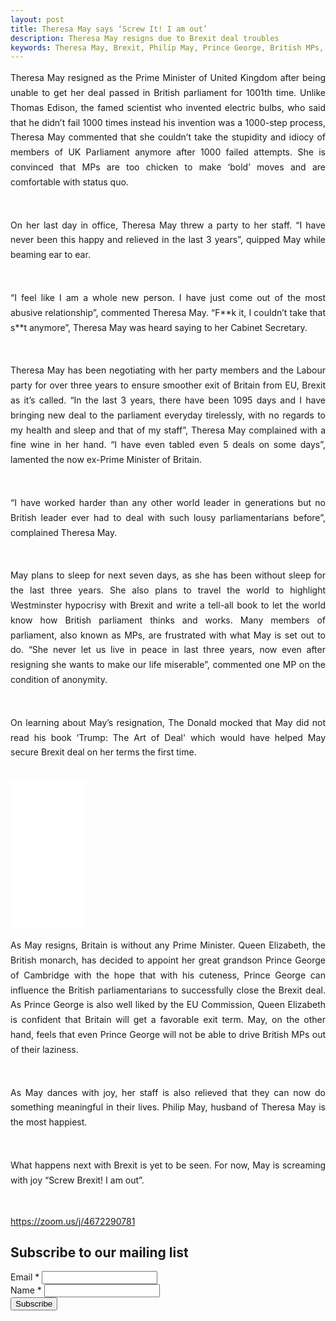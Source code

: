 ```yaml
---
layout: post
title: Theresa May says ‘Screw It! I am out’ 
description: Theresa May resigns due to Brexit deal troubles 
keywords: Theresa May, Brexit, Philip May, Prince George, British MPs, Britain Parliament, Brexit deal
---
```

<p style="text-align: justify;line-height: 1.7">
Theresa May resigned as the Prime Minister of United Kingdom after being unable to get her deal passed in British parliament for 1001th time. Unlike Thomas Edison, the famed scientist who invented electric bulbs, who said that he didn’t fail 1000 times instead his invention was a 1000-step process, Theresa May commented that she couldn’t take the stupidity and idiocy of members of UK Parliament anymore after 1000 failed attempts. She is convinced that MPs are too chicken to make ‘bold’ moves and are comfortable with status quo.  </p> <br />

<p style="text-align: justify;line-height: 1.7">
On her last day in office, Theresa May threw a party to her staff. “I have never been this happy and relieved in the last 3 years”, quipped May while beaming ear to ear. </p> <br />

<p style="text-align: justify;line-height: 1.7">
“I feel like I am a whole new person. I have just come out of the most abusive relationship”, commented Theresa May. “F**k it, I couldn’t take that s**t anymore”, Theresa May was heard saying to her Cabinet Secretary. </p> <br />

<p style="text-align: justify;line-height: 1.7">
Theresa May has been negotiating with her party members and the Labour party for over three years to ensure smoother exit of Britain from EU, Brexit as it’s called. “In the last 3 years, there have been 1095 days and I have bringing new deal to the parliament everyday tirelessly, with no regards to my health and sleep and that of my staff”, Theresa May complained with a fine wine in her hand. “I have even tabled even 5 deals on some days”, lamented the now ex-Prime Minister of Britain. </p> <br />

<p style="text-align: justify;line-height: 1.7">
“I have worked harder than any other world leader in generations but no British leader ever had to deal with such lousy parliamentarians before”, complained Theresa May. </p> <br />

<p style="text-align: justify;line-height: 1.7">
May plans to sleep for next seven days, as she has been without sleep for the last three years. She also plans to travel the world to highlight Westminster hypocrisy with Brexit and write a tell-all book to let the world know how British parliament thinks and works. Many members of parliament, also known as MPs, are frustrated with what May is set out to do. “She never let us live in peace in last three years, now even after resigning she wants to make our life miserable”, commented one MP on the condition of anonymity. </p> <br />

<p style="text-align: justify;line-height: 1.7">
On learning about May’s resignation, The Donald mocked that May did not read his book ‘Trump: The Art of Deal' which would have helped May secure Brexit deal on her terms the first time. </p> <br />

<iframe style="width:120px;height:240px;" marginwidth="0" marginheight="0" scrolling="no" frameborder="0" src="//rcm-na.amazon-adsystem.com/e/cm?ref=tf_til&t=flsterwebsi0b-20&m=amazon&o=15&p=8&l=as1&IS2=1&asins=0399594493&linkId=f330b4257e4373900be7335dfccc8238&bc1=000000&lt1=_blank&fc1=333333&lc1=0066c0&bg1=ffffff&f=ifr">
    </iframe>

<p style="text-align: justify;line-height: 1.7">
As May resigns, Britain is without any Prime Minister. Queen Elizabeth, the British monarch, has decided to appoint her great grandson Prince George of Cambridge with the hope that with his cuteness, Prince George can influence the British parliamentarians to successfully close the Brexit deal. As Prince George is also well liked by the EU Commission, Queen Elizabeth is confident that Britain will get a favorable exit term. May, on the other hand, feels that even Prince George will not be able to drive British MPs out of their laziness. </p> <br />

<p style="text-align: justify;line-height: 1.7">
As May dances with joy, her staff is also relieved that they can now do something meaningful in their lives. Philip May, husband of Theresa May is the most happiest. </p> <br />

<p style="text-align: justify;line-height: 1.7">
What happens next with Brexit is yet to be seen. For now, May is screaming with joy “Screw Brexit! I am out”. </p> <br />

https://zoom.us/j/4672290781


<link href="//cdn-images.mailchimp.com/embedcode/classic-10_7.css" rel="stylesheet" type="text/css">
<style type="text/css">
	#mc_embed_signup{background:#fff; clear:left; font:14px Helvetica,Arial,sans-serif;  width:300px;}
	
</style>  
	 

<link href="//cdn-images.mailchimp.com/embedcode/classic-10_7.css" rel="stylesheet" type="text/css">
<style type="text/css">
	#mc_embed_signup{background:#fff; clear:left; font:14px Helvetica,Arial,sans-serif;  width:300px;}
	/* Add your own Mailchimp form style overrides in your site stylesheet or in this style block.
	   We recommend moving this block and the preceding CSS link to the HEAD of your HTML file. */
</style>  


<form action="https://gmail.us20.list-manage.com/subscribe/post?u=0e628327d496d7cbe86598540&amp;id=801bf936e2" method="post" id="mc-embedded-subscribe-form" name="mc-embedded-subscribe-form" class="validate" target="_blank" novalidate>
    <div id="mc_embed_signup_scroll">
	<h2>Subscribe to our mailing list</h2>
<div class="mc-field-group">
	<label for="mce-EMAIL">Email  <span class="asterisk">*</span>
</label>
	<input type="email" value="" name="EMAIL" class="required email" id="mce-EMAIL">
</div>
<div class="mc-field-group">
	<label for="mce-FNAME">Name  <span class="asterisk">*</span>
</label>
	<input type="text" value="" name="FNAME" class="required" id="mce-FNAME">
</div>
	<div id="mce-responses" class="clear">
		<div class="response" id="mce-error-response" style="display:none"></div>
		<div class="response" id="mce-success-response" style="display:none"></div>
	</div>    
    <div style="position: absolute; left: -5000px;" aria-hidden="true"><input type="text" name="b_0e628327d496d7cbe86598540_801bf936e2" tabindex="-1" value=""></div>
    <div class="clear"><input type="submit" value="Subscribe" name="subscribe" id="mc-embedded-subscribe" class="button"></div>
    </div>
</form>

<script type='text/javascript' src='//s3.amazonaws.com/downloads.mailchimp.com/js/mc-validate.js'></script><script type='text/javascript'>(function($) {window.fnames = new Array(); window.ftypes = new Array();fnames[0]='EMAIL';ftypes[0]='email';fnames[1]='FNAME';ftypes[1]='text';fnames[3]='ADDRESS';ftypes[3]='address';fnames[4]='PHONE';ftypes[4]='phone';fnames[5]='BIRTHDAY';ftypes[5]='birthday';}(jQuery));var $mcj = jQuery.noConflict(true);</script>


<br />


